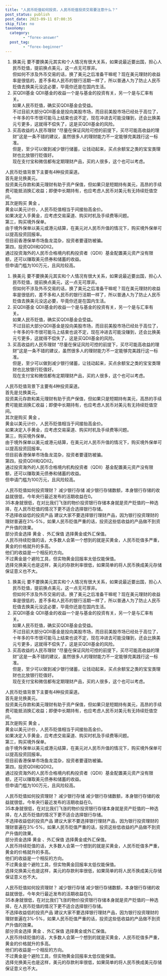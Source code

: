 ```yaml
---
title: "人民币贬值如何投资，人民币贬值投资交易要注意什么？"
post_status: publish
post_date: 2023-09-11 07:00:35
skip_file: no
taxonomy:
  category:
        - "forex-answer"
  post_tag:
        - "forex-beginner"
---
```


1. 换美元 要不要换美元其实和个人情况有很大关系，如果说最近要出国，担心人民币贬值，提前换点美元，这一点无可厚非。  
    但如何不涉及外币交易的话，换了美元之后准备干嘛呢？现在美元理财的收益率是很低的，差不多和人民币的银行活期一样了，所以普通人为了防止人民币贬值去换美元没这必要，毕竟你还是在国内生活。
2. 买QDII基金 QDII基金的收益一个是与基金的投资有关，另一个是与汇率有关。  
    如果人民币贬值，确实买QDII基金会受益。  
    不过目前大部分QDII基金是投向美股市场，而目前美股市场已经处于高位了，十年多的牛市很可能马上结束也说不定，现在冲进去可能没赚到，还会比换美元亏更多，这就得不偿失了，这是买QDII基金的风险。
3. 买高收益的人民币理财 “尽量在保证风险可控的前提下，买尽可能高收益的理财”这是一条不错的建议，虽然很多人的理财能力不一定能够完美践行这一标准。  
    但是，至少可以做到减少银行储蓄，让钱动起来，买点余额宝之类的宝宝类理财也比放银行贬值好。  
    现在支付宝和微信都有定期理财产品，买的人很多，这个也可以考虑。

人民币贬值背景下主要有4种投资渠道。  
首先是兑换美元。  
投资美元存款和美元理财有助于资产保值，但如果只是短期持有美元，高昂的手续费可能抵消换汇收益；即便中长期持有，也应考虑人民币对美元有无持续贬值空间。  
其次是购买 黄金 。  
黄金以美元计价，人民币贬值相当于间接抬高金价。  
如果决定入手黄金，应考虑交易渠道、购买时机及手续费等问题。  
第三，购买境外保单。  
由于境外保单以美元或港元结算，在美元对人民币升值的情况下，购买境外保单可以提高投资回报率。  
但目前香港保单市场鱼龙混杂，投资者要谨防被骗。  
第四，投资QDII和QDII2。  
通过投资海外的人民币合格境内机构投资者（QDII）基金配置美元资产没有限额，还可以赚取美元债券和储蓄的收益。  
但申请门槛为100万元，且风险较高。

1. 换美元 要不要换美元其实和个人情况有很大关系，如果说最近要出国，担心人民币贬值，提前换点美元，这一点无可厚非。  
    但如何不涉及外币交易的话，换了美元之后准备干嘛呢？现在美元理财的收益率是很低的，差不多和人民币的银行活期一样了，所以普通人为了防止人民币贬值去换美元没这必要，毕竟你还是在国内生活。
2. 买QDII基金 QDII基金的收益一个是与基金的投资有关，另一个是与汇率有关。  
    如果人民币贬值，确实买QDII基金会受益。  
    不过目前大部分QDII基金是投向美股市场，而目前美股市场已经处于高位了，十年多的牛市很可能马上结束也说不定，现在冲进去可能没赚到，还会比换美元亏更多，这就得不偿失了，这是买QDII基金的风险。
3. 买高收益的人民币理财 “尽量在保证风险可控的前提下，买尽可能高收益的理财”这是一条不错的建议，虽然很多人的理财能力不一定能够完美践行这一标准。  
    但是，至少可以做到减少银行储蓄，让钱动起来，买点余额宝之类的宝宝类理财也比放银行贬值好。  
    现在支付宝和微信都有定期理财产品，买的人很多，这个也可以考虑。

人民币贬值背景下主要有4种投资渠道。  
首先是兑换美元。  
投资美元存款和美元理财有助于资产保值，但如果只是短期持有美元，高昂的手续费可能抵消换汇收益；即便中长期持有，也应考虑人民币对美元有无持续贬值空间。  
其次是购买 黄金 。  
黄金以美元计价，人民币贬值相当于间接抬高金价。  
如果决定入手黄金，应考虑交易渠道、购买时机及手续费等问题。  
第三，购买境外保单。  
由于境外保单以美元或港元结算，在美元对人民币升值的情况下，购买境外保单可以提高投资回报率。  
但目前香港保单市场鱼龙混杂，投资者要谨防被骗。  
第四，投资QDII和QDII2。  
通过投资海外的人民币合格境内机构投资者（QDII）基金配置美元资产没有限额，还可以赚取美元债券和储蓄的收益。  
但申请门槛为100万元，且风险较高。

人民币贬值如何投资理财？ 减少银行存储 减少银行存储数额，本身银行存储的收益就很低，今年央行最近发布的活期收益在0。  
35本身就很低，在对比我们飞涨的物价投资银行存储本身就是资产贬值的一种选择，在人民币贬值的情况下更不适合选择银行存储。  
不选择收益低的投资产品 建议大家不要选择银行理财产品，因为银行投资理财的理财普遍在3%-5%，如果人民币贬值严重的话，投资这些低收益的产品做不到资产升值的效果。  
部分资金选择 黄金 、外汇保值 选择黄金或外汇保值。  
人民币持续贬值的话，大多数人会第一个想到的就是买黄金，人民币贬值多严重，黄金的价格就升的多高。  
他们的收益是一个相反的方向。  
不过黄金是个避险工具，但实物黄金回报率太低仅能保值。  
选择兑换美元也是这样，美元的存款利率很低，如果简单的将人民币换成美元存储保证意义也不大。

1. 换美元 要不要换美元其实和个人情况有很大关系，如果说最近要出国，担心人民币贬值，提前换点美元，这一点无可厚非。  
    但如何不涉及外币交易的话，换了美元之后准备干嘛呢？现在美元理财的收益率是很低的，差不多和人民币的银行活期一样了，所以普通人为了防止人民币贬值去换美元没这必要，毕竟你还是在国内生活。
2. 买QDII基金 QDII基金的收益一个是与基金的投资有关，另一个是与汇率有关。  
    如果人民币贬值，确实买QDII基金会受益。  
    不过目前大部分QDII基金是投向美股市场，而目前美股市场已经处于高位了，十年多的牛市很可能马上结束也说不定，现在冲进去可能没赚到，还会比换美元亏更多，这就得不偿失了，这是买QDII基金的风险。
3. 买高收益的人民币理财 “尽量在保证风险可控的前提下，买尽可能高收益的理财”这是一条不错的建议，虽然很多人的理财能力不一定能够完美践行这一标准。  
    但是，至少可以做到减少银行储蓄，让钱动起来，买点余额宝之类的宝宝类理财也比放银行贬值好。  
    现在支付宝和微信都有定期理财产品，买的人很多，这个也可以考虑。

人民币贬值背景下主要有4种投资渠道。  
首先是兑换美元。  
投资美元存款和美元理财有助于资产保值，但如果只是短期持有美元，高昂的手续费可能抵消换汇收益；即便中长期持有，也应考虑人民币对美元有无持续贬值空间。  
其次是购买 黄金 。  
黄金以美元计价，人民币贬值相当于间接抬高金价。  
如果决定入手黄金，应考虑交易渠道、购买时机及手续费等问题。  
第三，购买境外保单。  
由于境外保单以美元或港元结算，在美元对人民币升值的情况下，购买境外保单可以提高投资回报率。  
但目前香港保单市场鱼龙混杂，投资者要谨防被骗。  
第四，投资QDII和QDII2。  
通过投资海外的人民币合格境内机构投资者（QDII）基金配置美元资产没有限额，还可以赚取美元债券和储蓄的收益。  
但申请门槛为100万元，且风险较高。

人民币贬值如何投资理财？ 减少银行存储 减少银行存储数额，本身银行存储的收益就很低，今年央行最近发布的活期收益在0。  
35本身就很低，在对比我们飞涨的物价投资银行存储本身就是资产贬值的一种选择，在人民币贬值的情况下更不适合选择银行存储。  
不选择收益低的投资产品 建议大家不要选择银行理财产品，因为银行投资理财的理财普遍在3%-5%，如果人民币贬值严重的话，投资这些低收益的产品做不到资产升值的效果。  
部分资金选择 黄金 、外汇保值 选择黄金或外汇保值。  
人民币持续贬值的话，大多数人会第一个想到的就是买黄金，人民币贬值多严重，黄金的价格就升的多高。  
他们的收益是一个相反的方向。  
不过黄金是个避险工具，但实物黄金回报率太低仅能保值。  
选择兑换美元也是这样，美元的存款利率很低，如果简单的将人民币换成美元存储保证意义也不大。

人民币贬值如何投资理财？ 减少银行存储 减少银行存储数额，本身银行存储的收益就很低，今年央行最近发布的活期收益在0。  
35本身就很低，在对比我们飞涨的物价投资银行存储本身就是资产贬值的一种选择，在人民币贬值的情况下更不适合选择银行存储。  
不选择收益低的投资产品 建议大家不要选择银行理财产品，因为银行投资理财的理财普遍在3%-5%，如果人民币贬值严重的话，投资这些低收益的产品做不到资产升值的效果。  
部分资金选择 黄金 、外汇保值 选择黄金或外汇保值。  
人民币持续贬值的话，大多数人会第一个想到的就是买黄金，人民币贬值多严重，黄金的价格就升的多高。  
他们的收益是一个相反的方向。  
不过黄金是个避险工具，但实物黄金回报率太低仅能保值。  
选择兑换美元也是这样，美元的存款利率很低，如果简单的将人民币换成美元存储保证意义也不大。
